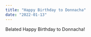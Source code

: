 ```yaml
---
title: "Happy Birthday to Donnacha"
date: "2022-01-13"
---
```


Belated Happy Birthday to Donnacha!
